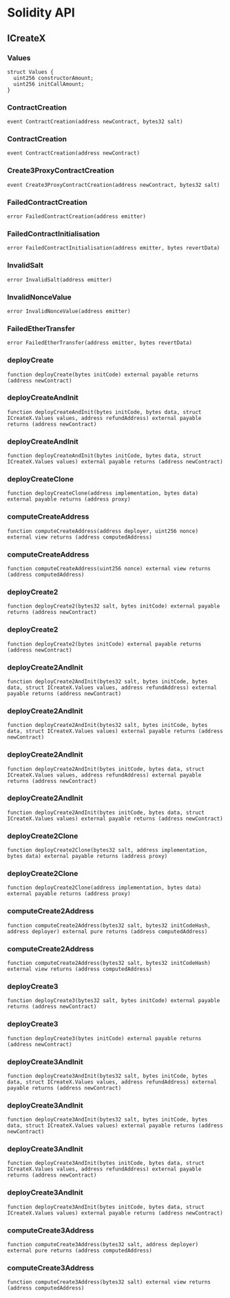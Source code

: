 # Solidity API

## ICreateX

### Values

```solidity
struct Values {
  uint256 constructorAmount;
  uint256 initCallAmount;
}
```

### ContractCreation

```solidity
event ContractCreation(address newContract, bytes32 salt)
```

### ContractCreation

```solidity
event ContractCreation(address newContract)
```

### Create3ProxyContractCreation

```solidity
event Create3ProxyContractCreation(address newContract, bytes32 salt)
```

### FailedContractCreation

```solidity
error FailedContractCreation(address emitter)
```

### FailedContractInitialisation

```solidity
error FailedContractInitialisation(address emitter, bytes revertData)
```

### InvalidSalt

```solidity
error InvalidSalt(address emitter)
```

### InvalidNonceValue

```solidity
error InvalidNonceValue(address emitter)
```

### FailedEtherTransfer

```solidity
error FailedEtherTransfer(address emitter, bytes revertData)
```

### deployCreate

```solidity
function deployCreate(bytes initCode) external payable returns (address newContract)
```

### deployCreateAndInit

```solidity
function deployCreateAndInit(bytes initCode, bytes data, struct ICreateX.Values values, address refundAddress) external payable returns (address newContract)
```

### deployCreateAndInit

```solidity
function deployCreateAndInit(bytes initCode, bytes data, struct ICreateX.Values values) external payable returns (address newContract)
```

### deployCreateClone

```solidity
function deployCreateClone(address implementation, bytes data) external payable returns (address proxy)
```

### computeCreateAddress

```solidity
function computeCreateAddress(address deployer, uint256 nonce) external view returns (address computedAddress)
```

### computeCreateAddress

```solidity
function computeCreateAddress(uint256 nonce) external view returns (address computedAddress)
```

### deployCreate2

```solidity
function deployCreate2(bytes32 salt, bytes initCode) external payable returns (address newContract)
```

### deployCreate2

```solidity
function deployCreate2(bytes initCode) external payable returns (address newContract)
```

### deployCreate2AndInit

```solidity
function deployCreate2AndInit(bytes32 salt, bytes initCode, bytes data, struct ICreateX.Values values, address refundAddress) external payable returns (address newContract)
```

### deployCreate2AndInit

```solidity
function deployCreate2AndInit(bytes32 salt, bytes initCode, bytes data, struct ICreateX.Values values) external payable returns (address newContract)
```

### deployCreate2AndInit

```solidity
function deployCreate2AndInit(bytes initCode, bytes data, struct ICreateX.Values values, address refundAddress) external payable returns (address newContract)
```

### deployCreate2AndInit

```solidity
function deployCreate2AndInit(bytes initCode, bytes data, struct ICreateX.Values values) external payable returns (address newContract)
```

### deployCreate2Clone

```solidity
function deployCreate2Clone(bytes32 salt, address implementation, bytes data) external payable returns (address proxy)
```

### deployCreate2Clone

```solidity
function deployCreate2Clone(address implementation, bytes data) external payable returns (address proxy)
```

### computeCreate2Address

```solidity
function computeCreate2Address(bytes32 salt, bytes32 initCodeHash, address deployer) external pure returns (address computedAddress)
```

### computeCreate2Address

```solidity
function computeCreate2Address(bytes32 salt, bytes32 initCodeHash) external view returns (address computedAddress)
```

### deployCreate3

```solidity
function deployCreate3(bytes32 salt, bytes initCode) external payable returns (address newContract)
```

### deployCreate3

```solidity
function deployCreate3(bytes initCode) external payable returns (address newContract)
```

### deployCreate3AndInit

```solidity
function deployCreate3AndInit(bytes32 salt, bytes initCode, bytes data, struct ICreateX.Values values, address refundAddress) external payable returns (address newContract)
```

### deployCreate3AndInit

```solidity
function deployCreate3AndInit(bytes32 salt, bytes initCode, bytes data, struct ICreateX.Values values) external payable returns (address newContract)
```

### deployCreate3AndInit

```solidity
function deployCreate3AndInit(bytes initCode, bytes data, struct ICreateX.Values values, address refundAddress) external payable returns (address newContract)
```

### deployCreate3AndInit

```solidity
function deployCreate3AndInit(bytes initCode, bytes data, struct ICreateX.Values values) external payable returns (address newContract)
```

### computeCreate3Address

```solidity
function computeCreate3Address(bytes32 salt, address deployer) external pure returns (address computedAddress)
```

### computeCreate3Address

```solidity
function computeCreate3Address(bytes32 salt) external view returns (address computedAddress)
```
